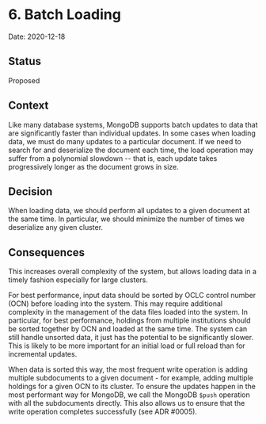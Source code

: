 # 6. Batch Loading

Date: 2020-12-18

## Status

Proposed

## Context

Like many database systems, MongoDB supports batch updates to data that are
significantly faster than individual updates. In some cases when loading data,
we must do many updates to a particular document. If we need to search for and
deserialize the document each time, the load operation may suffer from a
polynomial slowdown -- that is, each update takes progressively longer as the
document grows in size.

## Decision

When loading data, we should perform all updates to a given document at the
same time. In particular, we should minimize the number of times we deserialize
any given cluster.

## Consequences

This increases overall complexity of the system, but allows loading data in a
timely fashion especially for large clusters.

For best performance, input data should be sorted by OCLC control number (OCN)
before loading into the system. This may require additional complexity in the
management of the data files loaded into the system. In particular, for best
performance, holdings from multiple institutions should be sorted together by
OCN and loaded at the same time. The system can still handle unsorted data, it
just has the potential to be significantly slower. This is likely to be more
important for an initial load or full reload than for incremental updates.

When data is sorted this way, the most frequent write operation is adding
multiple subdocuments to a given document - for example, adding multiple
holdings for a given OCN to its cluster. To ensure the updates happen in the
most performant way for MongoDB, we call the MongoDB `$push` operation with all
the subdocuments directly. This also allows us to ensure that the write
operation completes successfully (see ADR #0005).

